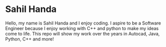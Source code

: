 # Sahil Handa 
Hello, my name is Sahil Handa and I enjoy coding.  I aspire to be a Software Engineer because I enjoy working with C++ and python to make my ideas come to life.
This repo will show my work over the years in Autocad, Java, Python, C++ and more!
